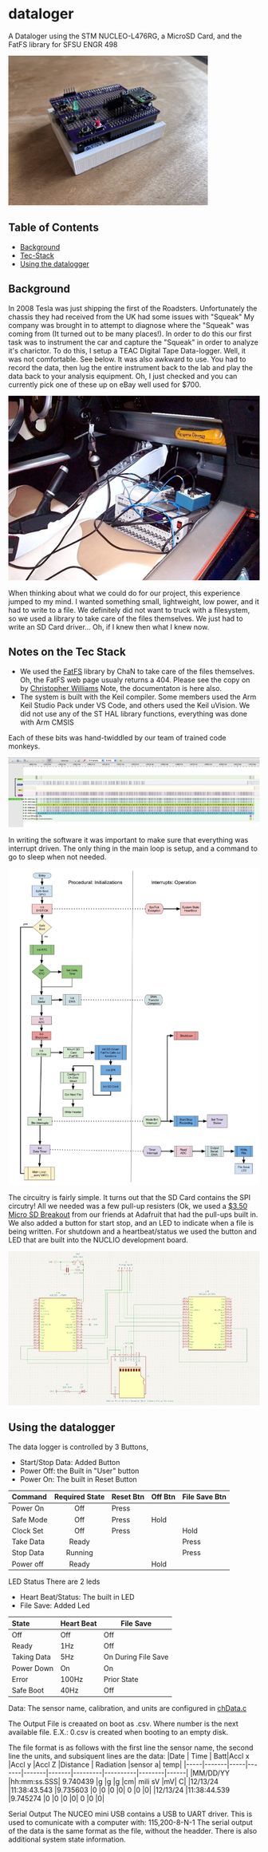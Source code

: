 # dataloger
A Dataloger using the STM NUCLEO-L476RG, a MicroSD Card, and the FatFS library for SFSU ENGR 498 

<img src="images/IMG_7176.jpg" width="400" >

## Table of Contents
- [Background](#background)
- [Tec-Stack](#Notes-on-the-Tec-Stack)
- [Using the datalogger](#Using-the-datalogger)

## Background
In 2008 Tesla was just shipping the first of the Roadsters. Unfortunately the chassis they had received from the UK had some issues with "Squeak"
My company was brought in to attempt to diagnose where the "Squeak" was coming from (It turned out to be many places!).
In order to do this our first task was to instrument the car and capture the "Squeak" in order to analyze it's charictor.
To do this, I setup a TEAC Digital Tape Data-logger. Well, it was not comfortable. See below.
It was also awkward to use. You had to record the data, then lug the entire instrument back to the lab and play the data back to your analysis equipment. Oh, I just checked and you can currently pick one of these up on eBay well used for $700.

![Instrumenting the Tesla Roadster!](/images/tesla.png "Datalogger In Tesla")

When thinking about what we could do for our project, this experience jumped to my mind.
I wanted something small, lightweight, low power, and it had to write to a file.
We definitely did not want to truck with a filesystem, so we used a library to take care of the files themselves. We just had to write an SD Card driver... Oh, if I knew then what I knew now.

## Notes on the Tec Stack
- We used the <a href="http://elm-chan.org/fsw/ff/00index_e.html">FatFS</a> library by ChaN to take care of the files themselves. Oh, the FatFS web page usualy returns a 404. Please see the copy on by <a href="https://github.com/abbrev/fatfs"> Christopher Williams</a> Note, the documentaton is here also.
- The system is built with the Keil compiler. Some members used the Arm Keil Studio Pack under VS Code, and others used the Keil uVision. We did not use any of the ST HAL library functions, everything was done with Arm CMSIS

Each of these bits was hand-twiddled by our team of trained code monkeys.

<img src="images/sdRead.jpg">

In writing the software it was important to make sure that everything was interrupt driven. The only thing in the main loop is setup, and a command to go to sleep when not needed.

![The Datalogger Software Flow Chart](/images/flowChart.jpg "Flow Chart")


The circuitry is fairly simple. It turns out that the SD Card contains the SPI circutry!
All we needed was a few pull-up resisters (Ok, we used a <a href="https://www.adafruit.com/product/4682">$3.50 Micro SD Breakout</a> from our friends at Adafruit that had the pull-ups built in.
We also added a button for start stop, and an LED to indicate when a file is being written.
For shutdown and a heartbeat/status we used the button and LED that are built into the NUCLIO development board.

![The Datalogger Circuit Diagram](/images/circuitDiagram.jpg "Circuit")


## Using the datalogger
The data logger is controlled by 3 Buttons, 
- Start/Stop Data: Added Button
- Power Off: the Built in "User" button
- Power On: The built in Reset Button


|Command	  |Required State	|Reset Btn|Off Btn|File Save Btn|
|:----------|:-------------:|---------|-------|-------------|
|Power  On  |Off	          |Press	  |       |             |
|Safe Mode	|Off	          |Press	  | Hold  |             |	
|Clock Set	|Off	          |Press		|       | Hold        |
|Take Data	|Ready	        |		      |       |Press|
|Stop Data	|Running	      |		      |       |Press|
|Power off	|Ready	        |	        |Hold	  |


LED Status
There are 2 leds
- Heart Beat/Status: The built in LED
- File Save: Added Led

|State      | Heart Beat|File Save|
|:----------|-----------|--------|
|Off	      |  Off	    |Off  |
|Ready	    |1Hz	      |Off
|Taking Data|5Hz	      |On During File Save|
|Power Down	|On	        |On|
|Error	    |100Hz	    |Prior State|
|Safe Boot	|40Hz	      |Off|

Data: 
The sensor name, calibration, and units are configured in [chData.c](/chData.c)

The Output File is creaated on boot as <number>.csv. Where number is the next available file. 
E.X.: 0.csv is created when booting to an empty disk. 

The file format is as follows with the first line the sensor name, the second line the units, and subsiquent lines are the data:
|Date	| Time	| Batt|Accl x	|Accl y	|Accl Z	|Distance |	Radiation	|sensor a|	temp|
|-----|-------|-----|-------|-------|-------|---------|----------|--------|------|
|MM/DD/YY	|hh:mm:ss.SSS|	9.740439	|g	|g	|g	|cm|	mili sV	|mV|	C|
|12/13/24	|11:38:43.543	|9.735603	  |0	|0	|0	|0|	0	|0	|0|
|12/13/24	|11:38:44.539	|9.745274	  |0	|0	|0	|0|	0	|0	|0|


Serial Output
The NUCEO mini USB contains a USB to UART driver. This is used to comunicate with a computer with: 115,200-8-N-1
The serial output of the data is the same format as the file, without the headder.
There is also additional system state information.
